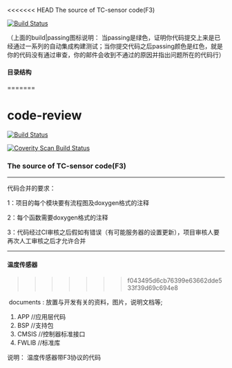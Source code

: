 <<<<<<< HEAD
                                   The source of  TC-sensor code(F3)
 
 [![Build Status](https://travis-ci.com/loodao/helloworld.svg?branch=master)](https://travis-ci.com/loodao/helloworld)
 
 
 （上面的build|passing图标说明： 当passing是绿色，证明你代码提交上来是已经通过一系列的自动集成构建测试；当你提交代码之后passing颜色是红色，就是你的代码没有通过审查，你的邮件会收到不通过的原因并指出问题所在的代码行）
 ####  目录结构
=======
#                         code-review
[![Build Status](https://travis-ci.com/loodao/helloworld.svg?branch=master)](https://travis-ci.com/loodao/helloworld)

<a href="https://scan.coverity.com/projects/soway-code-direct-sensor">
  <img alt="Coverity Scan Build Status"
       src="https://scan.coverity.com/projects/20845/badge.svg"/>
</a>


###                   The source of  TC-sensor code(F3)

  
_________________________________________________________________________________________________________________________________
代码合并的要求：
 
   1：项目的每个模块要有流程图及doxygen格式的注释
   
   2：每个函数需要doxygen格式的注释
   
   3：代码经过CI审核之后假如有错误（有可能服务器的设置更新），项目审核人要再次人工审核之后才允许合并
   
 _______________________________________________________________________________________________________________________________
   
 
 ####   温度传感器 
 

>>>>>>> f043495d6cb76399e63662dde533f39d69c694e8

​	documents : 放置与开发有关的资料，图片，说明文档等;


1. APP    //应用层代码
2. BSP    //支持包
3. CMSIS  //控制器标准接口
4. FWLIB  //标准库

说明： 温度传感器带F3协议的代码

